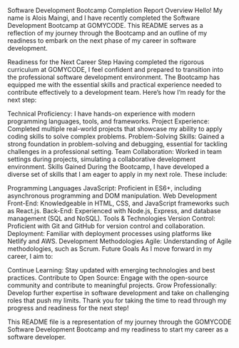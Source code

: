 Software Development Bootcamp Completion Report
Overview
Hello! My name is Alois Maingi, and I have recently completed the Software Development Bootcamp at GOMYCODE. This README serves as a reflection of my journey through the Bootcamp and an outline of my readiness to embark on the next phase of my career in software development.

Readiness for the Next Career Step
Having completed the rigorous curriculum at GOMYCODE, I feel confident and prepared to transition into the professional software development environment. The Bootcamp has equipped me with the essential skills and practical experience needed to contribute effectively to a development team. Here’s how I’m ready for the next step:

Technical Proficiency: I have hands-on experience with modern programming languages, tools, and frameworks.
Project Experience: Completed multiple real-world projects that showcase my ability to apply coding skills to solve complex problems.
Problem-Solving Skills: Gained a strong foundation in problem-solving and debugging, essential for tackling challenges in a professional setting.
Team Collaboration: Worked in team settings during projects, simulating a collaborative development environment.
Skills Gained
During the Bootcamp, I have developed a diverse set of skills that I am eager to apply in my next role. These include:

Programming Languages
JavaScript: Proficient in ES6+, including asynchronous programming and DOM manipulation.
Web Development
Front-End: Knowledgeable in HTML, CSS, and JavaScript frameworks such as React.js.
Back-End: Experienced with Node.js, Express, and database management (SQL and NoSQL).
Tools & Technologies
Version Control: Proficient with Git and GitHub for version control and collaboration.
Deployment: Familiar with deployment processes using platforms like Netlify and AWS.
Development Methodologies
Agile: Understanding of Agile methodologies, such as Scrum.
Future Goals
As I move forward in my career, I aim to:

Continue Learning: Stay updated with emerging technologies and best practices.
Contribute to Open Source: Engage with the open-source community and contribute to meaningful projects.
Grow Professionally: Develop further expertise in software development and take on challenging roles that push my limits.
Thank you for taking the time to read through my progress and readiness for the next step!

This README file is a representation of my journey through the GOMYCODE Software Development Bootcamp and my readiness to start my career as a software developer.
